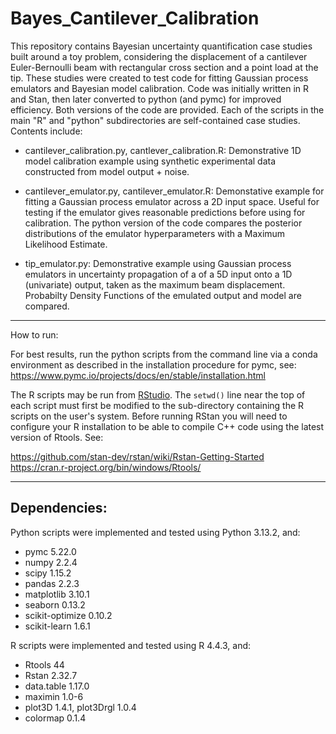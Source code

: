 
# Bayes_Cantilever_Calibration

This repository contains Bayesian uncertainty quantification case studies built around a toy problem, considering the displacement of a cantilever Euler-Bernoulli beam with rectangular cross section and a point load at the tip. These studies were created to test code for fitting Gaussian process emulators and Bayesian model calibration. Code was initially written in R and Stan, then later converted to python (and pymc) for improved efficiency. Both versions of the code are provided. Each of the scripts in the main "R" and "python" subdirectories are self-contained case studies. Contents include:

- cantilever_calibration.py, cantlever_calibration.R: Demonstrative 1D model calibration example using synthetic experimental data constructed from model output + noise.

- cantilever_emulator.py, cantilever_emulator.R: Demonstative example for fitting a Gaussian process emulator across a 2D input space. Useful for testing if the emulator gives reasonable predictions before using for calibration. The python version of the code compares the posterior distributions of the emulator hyperparameters with a Maximum Likelihood Estimate.

- tip_emulator.py: Demonstrative example using Gaussian process emulators in uncertainty propagation of a of a 5D input onto a 1D (univariate) output, taken as the maximum beam displacement. Probabilty Density Functions of the emulated output and model are compared.

---

How to run:

For best results, run the python scripts from the command line via a conda environment as described in the installation procedure for pymc, see:  
<https://www.pymc.io/projects/docs/en/stable/installation.html>

The R scripts may be run from [RStudio](https://posit.co/download/rstudio-desktop/). The <code>setwd()</code> line near the top of each script must first be modified to the sub-directory containing the R scripts on the user's system. Before running RStan you will need to configure your R installation to be able to compile C++ code using the latest version of Rtools. See: 

<https://github.com/stan-dev/rstan/wiki/Rstan-Getting-Started>  
<https://cran.r-project.org/bin/windows/Rtools/>

---

## Dependencies:  

Python scripts were implemented and tested using Python 3.13.2, and:  
- pymc 5.22.0
- numpy 2.2.4
- scipy 1.15.2
- pandas 2.2.3
- matplotlib 3.10.1
- seaborn 0.13.2
- scikit-optimize 0.10.2
- scikit-learn 1.6.1
  
R scripts were implemented and tested using R 4.4.3, and:
- Rtools 44
- Rstan 2.32.7
- data.table 1.17.0
- maximin 1.0-6
- plot3D 1.4.1, plot3Drgl 1.0.4
- colormap 0.1.4
